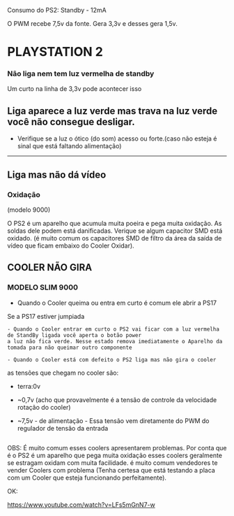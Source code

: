 Consumo do PS2:
Standby - 12mA


O PWM recebe 7,5v da fonte. Gera 3,3v e desses gera 1,5v.


# PLAYSTATION 2

### Não liga nem tem luz vermelha de standby

Um curto na linha de 3,3v pode acontecer isso


## Liga aparece a luz verde mas trava na luz verde você não consegue desligar.

- Verifique se a luz o ótico (do som) acesso ou forte.(caso não esteja é sinal que está faltando alimentação)

----------------------------
## Liga mas não dá vídeo

### Oxidação

(modelo 9000)

O PS2 é um aparelho que acumula muita poeira e pega muita oxidação. As soldas dele podem está danificadas. Verique se algum capacitor SMD está oxidado. (é muito comum os capacitores SMD de filtro da área da saída de vídeo que ficam embaixo do Cooler Oxidar).


## COOLER NÃO GIRA

### MODELO SLIM 9000

- Quando o Cooler queima ou entra em curto é comum ele abrir a PS17 


Se a PS17 estiver jumpiada
```
- Quando o Cooler entrar em curto o PS2 vai ficar com a luz vermelha de StandBy ligada você aperta o botão power
a luz não fica verde. Nesse estado remova imediatamente o Aparelho da tomada para não queimar outro componente

- Quando o Cooler está com defeito o PS2 liga mas não gira o cooler
```

as tensões que chegam no cooler são:

- terra:0v

- ~0,7v (acho que provavelmente é a tensão de controle da velocidade rotação do cooler)

- ~7,5v - de alimentação - Essa tensão vem diretamente do PWM do regulador de tensão da entrada

<img>


OBS: É muito comum esses coolers apresentarem problemas. Por conta que é o PS2 é um aparelho que pega muita oxidação esses coolers geralmente se estragam oxidam com muita facilidade. é muito comum vendedores te vender Coolers com problema (Tenha certesa que está testando a placa com um Cooler que esteja funcionando perfeitamente).



OK:

https://www.youtube.com/watch?v=LFs5mGnN7-w

